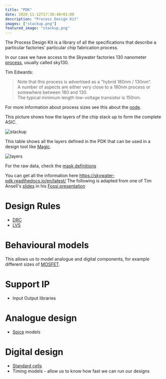 ```yaml
---
title: "PDK"
date: 2020-11-12T17:38:48+01:00
description: "Process Design Kit"
images: ["stackup.png"]
featured_image: "stackup.png"
---
```


The Process Design Kit is a library of all the specifications that describe a particular factories' particular chip fabrication process.

In our case we have access to the Skywater factories 130 nanometer [process](/terminology/node), usually called sky130. 

Tim Edwards:

> Note that this process is advertised as a "hybrid 180nm / 130nm".  
A number of aspects are either very close to a 180nm process or somewhere between 180 and 130.  
The typical minimum length low-voltage transistor is 150nm. 

For more information about process sizes see this about the [node](/terminology/node).

This picture shows how the layers of the chip stack up to form the complete ASIC.

![stackup](/stackup.png)

This table shows all the layers defined in the PDK that can be used in a design tool like [Magic](/terminology/magic).

![layers](/sky130-layers.png)

For the raw data, check the [mask definitions](https://skywater-pdk.readthedocs.io/en/main/rules/masks.html)

You can get all the information here https://skywater-pdk.readthedocs.io/en/latest/
The following is adapted from one of Tim Ansell's [slides](https://docs.google.com/presentation/d/e/2PACX-1vRtwZPc8ykkkgtUkHkoJZrP9jKOo3FYdKqbg-So0ic6_kx7ha1vHnxrWmuxWkTc9GfC8xl0TfEpMLwK/pub?start=false&loop=false&delayms=3000#slide=id.g8a122ff1a1_6_2113) in his [Fossi presentation](https://www.youtube.com/watch?v=EczW2IWdnOM&list=PLUg3wIOWD8yoZCg9XpFSgEgljx6MSdm9L)

# Design Rules

* [DRC](/terminology/drc)
* [LVS](/terminology/lvs)

# Behavioural models

This allows us to model analogue and digital components, for example different sizes of [MOSFET](/terminology/mosfet).

# Support IP

* Input Output libraries

# Analogue design

* [Spice](/terminology/spice) models

# Digital design

* [Standard cells](/terminology/standardcell)
* Timing models - allow us to know how fast we can run our designs


